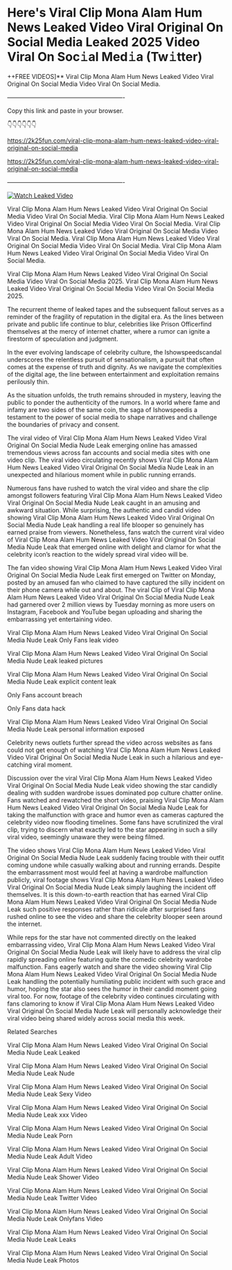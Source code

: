# Here's Viral Clip Mona Alam Hum News Leaked Video Viral Original On Social Media Leaked 2025 Video Viral On Soc𝚒al Med𝚒a (Tw𝚒tter)

++FREE VIDEOS]** Viral Clip Mona Alam Hum News Leaked Video Viral Original On Social Media Video Viral On Social Media.

———————————————————-

Copy this link and paste in your browser.

👇👇👇👇👇👇

https://2k25fun.com/viral-clip-mona-alam-hum-news-leaked-video-viral-original-on-social-media

https://2k25fun.com/viral-clip-mona-alam-hum-news-leaked-video-viral-original-on-social-media

———————————————————-

[![Watch Leaked Video](https://miro.medium.com/v2/resize:fit:828/format:webp/1*cilzJN44JGOrTw9NJCrNHA.gif "Watch Leaked Video")](https://2k25fun.com/viral-clip-mona-alam-hum-news-leaked-video-viral-original-on-social-media)

Viral Clip Mona Alam Hum News Leaked Video Viral Original On Social Media Video Viral On Social Media. Viral Clip Mona Alam Hum News Leaked Video Viral Original On Social Media Video Viral On Social Media. Viral Clip Mona Alam Hum News Leaked Video Viral Original On Social Media Video Viral On Social Media. Viral Clip Mona Alam Hum News Leaked Video Viral Original On Social Media Video Viral On Social Media. Viral Clip Mona Alam Hum News Leaked Video Viral Original On Social Media Video Viral On Social Media.

Viral Clip Mona Alam Hum News Leaked Video Viral Original On Social Media Video Viral On Social Media 2025. Viral Clip Mona Alam Hum News Leaked Video Viral Original On Social Media Video Viral On Social Media 2025.

The recurrent theme of leaked tapes and the subsequent fallout serves as a reminder of the fragility of reputation in the digital era. As the lines between private and public life continue to blur, celebrities like Prison Officerfind themselves at the mercy of internet chatter, where a rumor can ignite a firestorm of speculation and judgment.

In the ever evolving landscape of celebrity culture, the Ishowspeedscandal underscores the relentless pursuit of sensationalism, a pursuit that often comes at the expense of truth and dignity. As we navigate the complexities of the digital age, the line between entertainment and exploitation remains perilously thin.

As the situation unfolds, the truth remains shrouded in mystery, leaving the public to ponder the authenticity of the rumors. In a world where fame and infamy are two sides of the same coin, the saga of Ishowspeedis a testament to the power of social media to shape narratives and challenge the boundaries of privacy and consent.

The viral video of Viral Clip Mona Alam Hum News Leaked Video Viral Original On Social Media Nude Leak emerging online has amassed tremendous views across fan accounts and social media sites with one video clip. The viral video circulating recently shows Viral Clip Mona Alam Hum News Leaked Video Viral Original On Social Media Nude Leak in an unexpected and hilarious moment while in public running errands.

Numerous fans have rushed to watch the viral video and share the clip amongst followers featuring Viral Clip Mona Alam Hum News Leaked Video Viral Original On Social Media Nude Leak caught in an amusing and awkward situation. While surprising, the authentic and candid video showing Viral Clip Mona Alam Hum News Leaked Video Viral Original On Social Media Nude Leak handling a real life blooper so genuinely has earned praise from viewers. Nonetheless, fans watch the current viral video of Viral Clip Mona Alam Hum News Leaked Video Viral Original On Social Media Nude Leak that emerged online with delight and clamor for what the celebrity icon’s reaction to the widely spread viral video will be.

The fan video showing Viral Clip Mona Alam Hum News Leaked Video Viral Original On Social Media Nude Leak first emerged on Twitter on Monday, posted by an amused fan who claimed to have captured the silly incident on their phone camera while out and about. The viral Clip of Viral Clip Mona Alam Hum News Leaked Video Viral Original On Social Media Nude Leak had garnered over 2 million views by Tuesday morning as more users on Instagram, Facebook and YouTube began uploading and sharing the embarrassing yet entertaining video.

Viral Clip Mona Alam Hum News Leaked Video Viral Original On Social Media Nude Leak Only Fans leak video

Viral Clip Mona Alam Hum News Leaked Video Viral Original On Social Media Nude Leak leaked pictures

Viral Clip Mona Alam Hum News Leaked Video Viral Original On Social Media Nude Leak explicit content leak

Only Fans account breach

Only Fans data hack

Viral Clip Mona Alam Hum News Leaked Video Viral Original On Social Media Nude Leak personal information exposed

Celebrity news outlets further spread the video across websites as fans could not get enough of watching Viral Clip Mona Alam Hum News Leaked Video Viral Original On Social Media Nude Leak in such a hilarious and eye-catching viral moment.

Discussion over the viral Viral Clip Mona Alam Hum News Leaked Video Viral Original On Social Media Nude Leak video showing the star candidly dealing with sudden wardrobe issues dominated pop culture chatter online. Fans watched and rewatched the short video, praising Viral Clip Mona Alam Hum News Leaked Video Viral Original On Social Media Nude Leak for taking the malfunction with grace and humor even as cameras captured the celebrity video now flooding timelines. Some fans have scrutinized the viral clip, trying to discern what exactly led to the star appearing in such a silly viral video, seemingly unaware they were being filmed.

The video shows Viral Clip Mona Alam Hum News Leaked Video Viral Original On Social Media Nude Leak suddenly facing trouble with their outfit coming undone while casually walking about and running errands. Despite the embarrassment most would feel at having a wardrobe malfunction publicly, viral footage shows Viral Clip Mona Alam Hum News Leaked Video Viral Original On Social Media Nude Leak simply laughing the incident off themselves. It is this down-to-earth reaction that has earned Viral Clip Mona Alam Hum News Leaked Video Viral Original On Social Media Nude Leak such positive responses rather than ridicule after surprised fans rushed online to see the video and share the celebrity blooper seen around the internet.

While reps for the star have not commented directly on the leaked embarrassing video, Viral Clip Mona Alam Hum News Leaked Video Viral Original On Social Media Nude Leak will likely have to address the viral clip rapidly spreading online featuring quite the comedic celebrity wardrobe malfunction. Fans eagerly watch and share the video showing Viral Clip Mona Alam Hum News Leaked Video Viral Original On Social Media Nude Leak handling the potentially humiliating public incident with such grace and humor, hoping the star also sees the humor in their candid moment going viral too. For now, footage of the celebrity video continues circulating with fans clamoring to know if Viral Clip Mona Alam Hum News Leaked Video Viral Original On Social Media Nude Leak will personally acknowledge their viral video being shared widely across social media this week.

Related Searches

Viral Clip Mona Alam Hum News Leaked Video Viral Original On Social Media Nude Leak Leaked

Viral Clip Mona Alam Hum News Leaked Video Viral Original On Social Media Nude Leak Nude

Viral Clip Mona Alam Hum News Leaked Video Viral Original On Social Media Nude Leak Sexy Video

Viral Clip Mona Alam Hum News Leaked Video Viral Original On Social Media Nude Leak xxx Video

Viral Clip Mona Alam Hum News Leaked Video Viral Original On Social Media Nude Leak Porn

Viral Clip Mona Alam Hum News Leaked Video Viral Original On Social Media Nude Leak Adult Video

Viral Clip Mona Alam Hum News Leaked Video Viral Original On Social Media Nude Leak Shower Video

Viral Clip Mona Alam Hum News Leaked Video Viral Original On Social Media Nude Leak Twitter Video

Viral Clip Mona Alam Hum News Leaked Video Viral Original On Social Media Nude Leak Onlyfans Video

Viral Clip Mona Alam Hum News Leaked Video Viral Original On Social Media Nude Leak Leaks

Viral Clip Mona Alam Hum News Leaked Video Viral Original On Social Media Nude Leak Photos